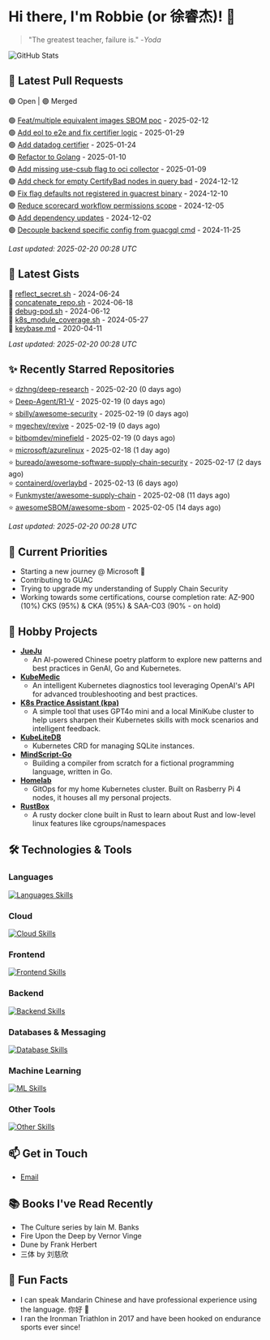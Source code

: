 # Hi there, I'm Robbie (or 徐睿杰)! 👋

> "The greatest teacher, failure is." -_Yoda_

![GitHub Stats](https://github-readme-stats.vercel.app/api?username=robert-cronin&show_icons=true&theme=radical)

<!-- START_SECTION:prs -->
## 🔄 Latest Pull Requests

🟢 Open | 🟣 Merged

🟢 [Feat/multiple equivalent images SBOM poc](https://github.com/guacsec/guac/pull/2467) - 2025-02-12<br>
🟢 [Add eol to e2e and fix certifier logic](https://github.com/guacsec/guac/pull/2396) - 2025-01-29<br>
🟢 [Add datadog certifier](https://github.com/guacsec/guac/pull/2366) - 2025-01-24<br>
🟢 [Refactor to Golang](https://github.com/sozercan/guac-ai-mole/pull/12) - 2025-01-10<br>
🟣 [Add missing use-csub flag to oci collector](https://github.com/guacsec/guac/pull/2424) - 2025-01-09<br>
🟣 [Add check for empty CertifyBad nodes in query bad](https://github.com/guacsec/guac/pull/2365) - 2024-12-12<br>
🟣 [Fix flag defaults not registered in guacrest binary](https://github.com/guacsec/guac/pull/2356) - 2024-12-10<br>
🟣 [Reduce scorecard workflow permissions scope](https://github.com/guacsec/guac/pull/2326) - 2024-12-05<br>
🟣 [Add dependency updates](https://github.com/kubernetes-sigs/gateway-api-inference-extension/pull/57) - 2024-12-02<br>
🟣 [Decouple backend specific config from guacgql cmd](https://github.com/guacsec/guac/pull/2247) - 2024-11-25<br>

*Last updated: 2025-02-20 00:28 UTC*<!-- END_SECTION:prs -->

<!-- START_SECTION:gists -->
## 📜 Latest Gists

📜 [reflect_secret.sh](https://gist.github.com/robert-cronin/c4df6777ba61bacd45a4bd67b5ea5b34) - 2024-06-24<br>
📜 [concatenate_repo.sh](https://gist.github.com/robert-cronin/02215e61893d6616fc0d269e829b50ed) - 2024-06-18<br>
📜 [debug-pod.sh](https://gist.github.com/robert-cronin/0a76a112fe444bccd50cb7ac56e8b1b5) - 2024-06-12<br>
📜 [k8s_module_coverage.sh](https://gist.github.com/robert-cronin/150e3044b916ebe597478b1294f97da8) - 2024-05-27<br>
📜 [keybase.md](https://gist.github.com/robert-cronin/a8474252ac7483f7c1de43dd8a7308e3) - 2020-04-11<br>

*Last updated: 2025-02-20 00:28 UTC*<!-- END_SECTION:gists -->

<!-- START_SECTION:starred -->
## ✨ Recently Starred Repositories

⭐ [dzhng/deep-research](https://github.com/dzhng/deep-research) - 2025-02-20 (0 days ago)<br>
⭐ [Deep-Agent/R1-V](https://github.com/Deep-Agent/R1-V) - 2025-02-19 (0 days ago)<br>
⭐ [sbilly/awesome-security](https://github.com/sbilly/awesome-security) - 2025-02-19 (0 days ago)<br>
⭐ [mgechev/revive](https://github.com/mgechev/revive) - 2025-02-19 (0 days ago)<br>
⭐ [bitbomdev/minefield](https://github.com/bitbomdev/minefield) - 2025-02-19 (0 days ago)<br>
⭐ [microsoft/azurelinux](https://github.com/microsoft/azurelinux) - 2025-02-18 (1 day ago)<br>
⭐ [bureado/awesome-software-supply-chain-security](https://github.com/bureado/awesome-software-supply-chain-security) - 2025-02-17 (2 days ago)<br>
⭐ [containerd/overlaybd](https://github.com/containerd/overlaybd) - 2025-02-13 (6 days ago)<br>
⭐ [Funkmyster/awesome-supply-chain](https://github.com/Funkmyster/awesome-supply-chain) - 2025-02-08 (11 days ago)<br>
⭐ [awesomeSBOM/awesome-sbom](https://github.com/awesomeSBOM/awesome-sbom) - 2025-02-05 (14 days ago)<br>

*Last updated: 2025-02-20 00:28 UTC*<!-- END_SECTION:starred -->

## 🔭 Current Priorities

- Starting a new journey @ Microsoft 🚀
- Contributing to GUAC
- Trying to upgrade my understanding of Supply Chain Security
- Working towards some certifications, course completion rate: AZ-900 (10%) CKS (95%) & CKA (95%) & SAA-C03 (90% - on hold)

## 🚀 Hobby Projects

- [**JueJu**](https://github.com/robert-cronin/jueju)
  - An AI-powered Chinese poetry platform to explore new patterns and best practices in GenAI, Go and Kubernetes.
- [**KubeMedic**](https://github.com/robert-cronin/kubemedic)
  - An intelligent Kubernetes diagnostics tool leveraging OpenAI's API for advanced troubleshooting and best practices.
- [**K8s Practice Assistant (kpa)**](https://github.com/robert-cronin/kpa)
  - A simple tool that uses GPT4o mini and a local MiniKube cluster to help users sharpen their Kubernetes skills with mock scenarios and intelligent feedback.
- [**KubeLiteDB**](https://github.com/robert-cronin/KubeLiteDB)
  - Kubernetes CRD for managing SQLite instances.
- [**MindScript-Go**](https://github.com/robert-cronin/mindscript-go)
  - Building a compiler from scratch for a fictional programming language, written in Go.
- [**Homelab**](https://github.com/robert-cronin/homelab)
  - GitOps for my home Kubernetes cluster. Built on Rasberry Pi 4 nodes, it houses all my personal projects.
- [**RustBox**](https://github.com/robert-cronin/rust-box)
  - A rusty docker clone built in Rust to learn about Rust and low-level linux features like cgroups/namespaces

## 🛠️ Technologies & Tools

### Languages

[![Languages Skills](https://skillicons.dev/icons?i=go,typescript,python,bash)](https://skillicons.dev)

### Cloud

[![Cloud Skills](https://skillicons.dev/icons?i=kubernetes,aws,linux,terraform,githubactions,jenkins)](https://skillicons.dev)

### Frontend

[![Frontend Skills](https://skillicons.dev/icons?i=mui,react,redux,figma,styledcomponents,nextjs,vite,css,html,ts)](https://skillicons.dev)

### Backend

[![Backend Skills](https://skillicons.dev/icons?i=nodejs,fastapi,express,postgres,python)](https://skillicons.dev)

### Databases & Messaging

[![Database Skills](https://skillicons.dev/icons?i=mongodb,postgresql,mysql,redis,rabbitmq,kafka)](https://skillicons.dev)

### Machine Learning

[![ML Skills](https://skillicons.dev/icons?i=tensorflow,elasticsearch,pytorch,opencv)](https://skillicons.dev)

### Other Tools

[![Other Skills](https://skillicons.dev/icons?i=vscode,git,docker,jest,cypress,grafana,prometheus,bash)](https://skillicons.dev)

## 📫 Get in Touch

- [Email](mailto:robert.cronin@uqconnect.edu.au)

## 📚 Books I've Read Recently

- The Culture series by Iain M. Banks
- Fire Upon the Deep by Vernor Vinge
- Dune by Frank Herbert
- 三体 by 刘慈欣

## 🌟 Fun Facts

- I can speak Mandarin Chinese and have professional experience using the language. 你好 👋
- I ran the Ironman Triathlon in 2017 and have been hooked on endurance sports ever since!
